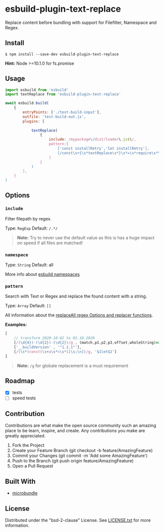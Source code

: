 # esbuild-plugin-text-replace

Replace content before bundling with support for Filefilter, Namespace and Regex.

## Install

    $ npm install --save-dev esbuild-plugin-text-replace

**Hint:** Node >=10.1.0 for fs.promise

## Usage

```js
import esbuild from 'esbuild'
import textReplace from 'esbuild-plugin-text-replace'

await esbuild.build(
    {
        entryPoints: ['./test-build-input'],
        outfile: 'test-build-out.js',
        plugins: [
            
            textReplace(
                {
                    include: /mypackage\/dist/loader\.js$\/,
                    pattern:[
                        ['const installRetry','let installRetry'],
                        [/const\s+{\s*textReplace\s*}\s*=\s*require\s*\(\s*'esbuild-plugin-text-replace'\s*\)\s*;/g , "'import textReplace from 'esbuild-plugin-text-replace'"]
                    ]
                }
            )
        ],
    }
)
```

## Options

### `include`

Filter filepath by regex.

Type: `RegExp`
Default: `/.*/`

> **Note:** Try to never use the default value as this is has a huge impact on speed if all files are matched!

### `namespace`

Type: `String`
Default: all

More info about [esbuild namespaces](https://esbuild.github.io/plugins/#namespaces)

### `pattern`

Search with Text or Regex and replace the found content with a string.

Type: `Array`
Default: `[]`

All  information about the [replaceAll regex Options and replacer functions](https://developer.mozilla.org/en-US/docs/Web/JavaScript/Reference/Global_Objects/String/replaceAll).


**Examples:**
```js
[
    // transform 2020-10-02 to 02.10.2020
    [/(\d{4})-(\d{2})-(\d{2})/g , (match,p1,p2,p3,offset,wholeString)=>`${p3}.${p2}.${p1}`], 
    ['__buildVersion' , '"1.1.1"'],
    [/(\s*)const(\s+a\s*=\s*1[\s;\n])/g, '$1let$2']
]
```
> **Note:** `/g` for globale replacement is a must requirement

## Roadmap

 - [X] tests
 - [ ] speed tests

## Contribution

Contributions are what make the open source community such an amazing place to be learn, inspire, and create. Any contributions you make are greatly appreciated.

1. Fork the Project
1. Create your Feature Branch (git checkout -b feature/AmazingFeature)
1. Commit your Changes (git commit -m 'Add some AmazingFeature')
1. Push to the Branch (git push origin feature/AmazingFeature)
1. Open a Pull Request

## Built With

- [microbundle](https://github.com/developit/microbundle)

## License

Distributed under the "bsd-2-clause" License. See [LICENSE.txt](LICENSE.txt) for more information.




